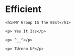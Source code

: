 Efficient
=========

<!DOCTYPE html>

<html>

  <head>
  
  </head>
  
  <body>
  
    <h1>MY Group IS The BEst</h1>

    <p> Yes It Iss</p>
    
    <p> ^__^</p>
    
    <p> TUrnnn UP</p>
  
  </body>
  
</html>
  
  
